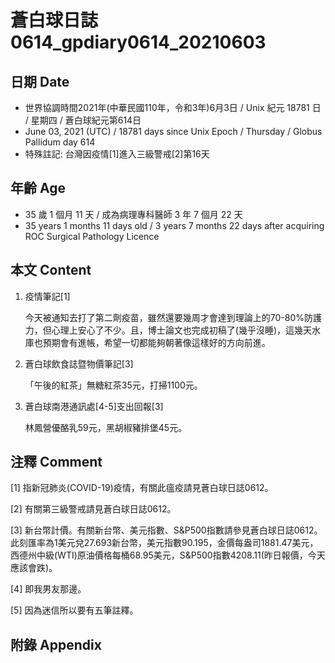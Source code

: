 [_metadata_:encoding]: - "utf-8"
[_metadata_:language]: - "zh-Hant-TW"
[_metadata_:fileformat]: - "markdown"
[_metadata_:MIME_type]: - "text/plain"
[_metadata_:markdown_version]: - "commonmark version 0.29"
[_metadata_:markdown_spec]: - "https://spec.commonmark.org/0.29/"

# 蒼白球日誌0614_gpdiary0614_20210603 #

## 日期 Date ##

* 世界協調時間2021年(中華民國110年，令和3年)6月3日 / Unix 紀元 18781 日 / 星期四 / 蒼白球紀元第614日
* June 03, 2021 (UTC) / 18781 days since Unix Epoch / Thursday / Globus Pallidum day 614
* 特殊註記: 台灣因疫情[1]進入三級警戒[2]第16天

## 年齡 Age ##

* 35 歲 1 個月 11 天 / 成為病理專科醫師 3 年 7 個月 22 天
* 35 years 1 months 11 days old / 3 years 7 months 22 days after acquiring ROC Surgical Pathology Licence

## 本文 Content ##

1. 疫情筆記[1]

    今天被通知去打了第二劑疫苗，雖然還要幾周才會達到理論上的70-80%防護力，但心理上安心了不少。且，博士論文也完成初稿了(幾乎沒睡)，這幾天水庫也預期會有進帳，希望一切都能夠朝著像這樣好的方向前進。
    
2. 蒼白球飲食誌暨物價筆記[3]

    「午後的紅茶」無糖紅茶35元，打掃1100元。
    
3. 蒼白球南港通訊處[4-5]支出回報[3]

    林鳳營優酪乳59元，黑胡椒豬排堡45元。        

## 注釋 Comment ##

[1] 指新冠肺炎(COVID-19)疫情，有關此瘟疫請見蒼白球日誌0612。

[2] 有關第三級警戒請見蒼白球日誌0612。

[3] 新台幣計價。有關新台幣、美元指數、S&P500指數請參見蒼白球日誌0612。此刻匯率為1美元兌27.693新台幣，美元指數90.195，金價每盎司1881.47美元，西德州中級(WTI)原油價格每桶68.95美元，S&P500指數4208.11(昨日報價，今天應該會跌)。

[4] 即我男友那邊。

[5] 因為迷信所以要有五筆註釋。

## 附錄 Appendix ##

